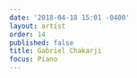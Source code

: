 ```yaml
---
date: '2018-04-18 15:01 -0400'
layout: artist
order: 14
published: false
title: Gabriel Chakarji
focus: Piano
---
```


